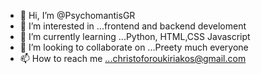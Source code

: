 - 👋 Hi, I’m @PsychomantisGR
- 👀 I’m interested in ...frontend and backend develoment
- 🌱 I’m currently learning ...Python, HTML,CSS Javascript
- 💞️ I’m looking to collaborate on ...Preety much everyone
- 📫 How to reach me ...christoforoukiriakos@gmail.com

<!---
PsychomantisGR/PsychomantisGR is a ✨ special ✨ repository because its `README.md` (this file) appears on your GitHub profile.
You can click the Preview link to take a look at your changes.
--->
